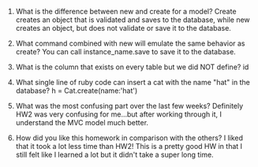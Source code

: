 1. What is the difference between new and create for a model?
Create creates an object that is validated and saves to the database, while new creates an object, but does not validate or save it to the database.

2. What command combined with new will emulate the same behavior as create?
You can call instance_name.save to save it to the database.

3. What is the column that exists on every table but we did NOT define?
id

4. What single line of ruby code can insert a cat with the name "hat" in the database?
h = Cat.create(name:'hat')

5. What was the most confusing part over the last few weeks?
Definitely HW2 was very confusing for me...but after working through it, I understand the MVC model much better.

6. How did you like this homework in comparison with the others?
I liked that it took a lot less time than HW2! This is a pretty good HW in that I still felt like I learned a lot but it didn't take a super long time.
